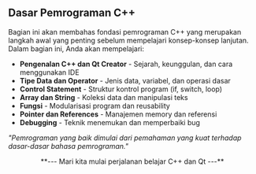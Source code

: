 ## Dasar Pemrograman C++

Bagian ini akan membahas fondasi pemrograman C++ yang merupakan langkah awal yang penting sebelum mempelajari konsep-konsep lanjutan. Dalam bagian ini, Anda akan mempelajari:

- **Pengenalan C++ dan Qt Creator** - Sejarah, keunggulan, dan cara menggunakan IDE
- **Tipe Data dan Operator** - Jenis data, variabel, dan operasi dasar
- **Control Statement** - Struktur kontrol program (if, switch, loop)
- **Array dan String** - Koleksi data dan manipulasi teks
- **Fungsi** - Modularisasi program dan reusability
- **Pointer dan References** - Manajemen memory dan referensi
- **Debugging** - Teknik menemukan dan memperbaiki bug

> 
*"Pemrograman yang baik dimulai dari pemahaman yang kuat terhadap dasar-dasar bahasa pemrograman."*




<div align="center">
**--- Mari kita mulai perjalanan belajar C++ dan Qt ---**
</div>
